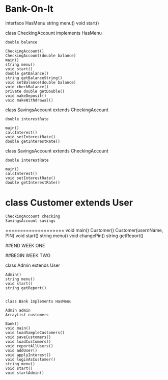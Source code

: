 # Bank-On-It


interface HasMenu 
  string menu()
  void start()


  class CheckingAccount implements HasMenu

    double balance

    CheckingAccount()
    CheckingAccount(double balance)
    main()
    string menu()
    void start()   
    double getBalance()
    string getBalanceString()
    void setBalance(double balance)
    void checkBalance()
    private double getDouble()
    void makeDeposit()
    void makeWithdrawal()


class SavingsAccount extends CheckingAccount

    double interestRate

    main()
    calcInterest()
    void setInterestRate()
    double getInterestRate()


class SavingsAccount extends CheckingAccount

    double interestRate

    main()
    calcInterest()
    void setInterestRate()
    double getInterestRate()


class Customer extends User
  ====================
    CheckingAccount checking 
    SavingsAccount savings 
  ====================
    void main()
    Customer()
    Customer(usernName, PIN)
    void start()
    string menu()
    void changePin()
    string getReport()


##END WEEK ONE


##BEGIN WEEK TWO


class Admin extends User

    Admin()
    string menu()
    void start()
    string getReport()


    class Bank implements HasMenu

    Admin admin
    ArrayList customers

    Bank()
    void main()
    void loadSampleCustomers()
    void saveCustomers()
    void loadCustomers()
    void reportAllUsers()
    void addUser()
    void applyInterest()
    void loginAsCustomer()
    string menu()
    void start()
    void startAdmin()


    